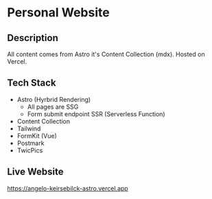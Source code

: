 # Personal Website

## Description

All content comes from Astro it's Content Collection (mdx). Hosted on Vercel.

## Tech Stack

- Astro (Hyrbrid Rendering)
  - All pages are SSG
  - Form submit endpoint SSR (Serverless Function)
- Content Collection
- Tailwind
- FormKit (Vue)
- Postmark
- TwicPics

## Live Website

https://angelo-keirsebilck-astro.vercel.app
